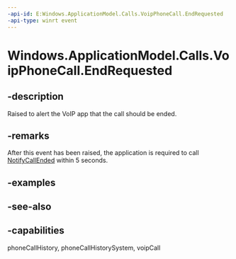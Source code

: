 ```yaml
---
-api-id: E:Windows.ApplicationModel.Calls.VoipPhoneCall.EndRequested
-api-type: winrt event
---
```


<!-- Event syntax
public event Windows.Foundation.TypedEventHandler EndRequested<Windows.ApplicationModel.Calls.VoipPhoneCall,  Windows.ApplicationModel.Calls.CallStateChangeEventArgs>
-->

# Windows.ApplicationModel.Calls.VoipPhoneCall.EndRequested

## -description
Raised to alert the VoIP app that the call should be ended.

## -remarks
After this event has been raised, the application is required to call [NotifyCallEnded](voipphonecall_notifycallended_1962259325.md) within 5 seconds.

## -examples

## -see-also

## -capabilities
phoneCallHistory, phoneCallHistorySystem, voipCall
